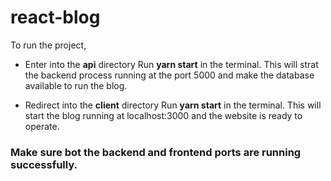 # react-blog

To run the project,

* Enter into the **api** directory
Run **yarn start** in the terminal. 
This will strat the backend process running at the port 5000 and make the database available to run the blog.

* Redirect into the **client** directory
Run **yarn start** in the terminal.
This will start the blog running at localhost:3000 and the website is ready to operate.

### Make sure bot the backend and frontend ports are running successfully. 
